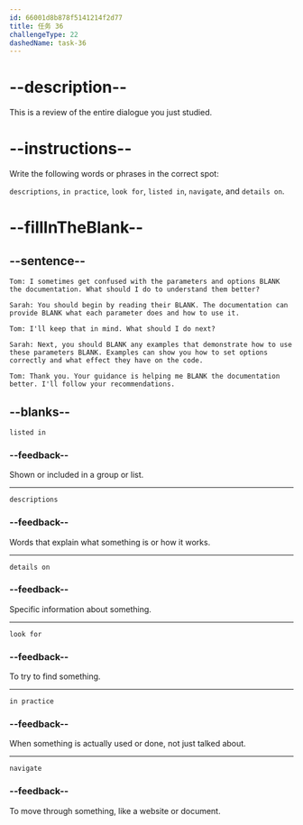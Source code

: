 ```yaml
---
id: 66001d8b878f5141214f2d77
title: 任务 36
challengeType: 22
dashedName: task-36
---
```


<!-- REVIEW -->

# --description--

This is a review of the entire dialogue you just studied.

# --instructions--

Write the following words or phrases in the correct spot:

`descriptions`, `in practice`, `look for`, `listed in`, `navigate`, and `details on`.

# --fillInTheBlank--

## --sentence--

`Tom: I sometimes get confused with the parameters and options BLANK the documentation. What should I do to understand them better?`

`Sarah: You should begin by reading their BLANK. The documentation can provide BLANK what each parameter does and how to use it.`

`Tom: I'll keep that in mind. What should I do next?`

`Sarah: Next, you should BLANK any examples that demonstrate how to use these parameters BLANK. Examples can show you how to set options correctly and what effect they have on the code.`

`Tom: Thank you. Your guidance is helping me BLANK the documentation better. I'll follow your recommendations.`

## --blanks--

`listed in`

### --feedback--

Shown or included in a group or list.

---

`descriptions`

### --feedback--

Words that explain what something is or how it works.

---

`details on`

### --feedback--

Specific information about something.

---

`look for`

### --feedback--

To try to find something.

---

`in practice`

### --feedback--

When something is actually used or done, not just talked about.

---

`navigate`

### --feedback--

To move through something, like a website or document.
